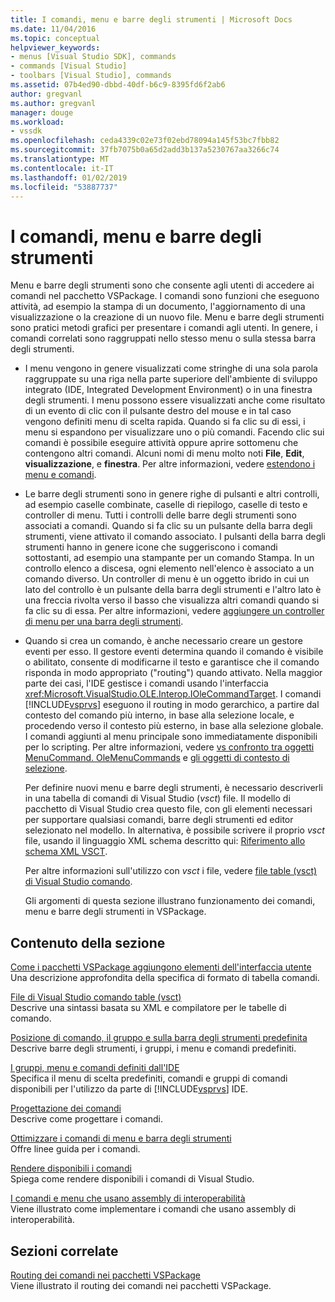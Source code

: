 ```yaml
---
title: I comandi, menu e barre degli strumenti | Microsoft Docs
ms.date: 11/04/2016
ms.topic: conceptual
helpviewer_keywords:
- menus [Visual Studio SDK], commands
- commands [Visual Studio]
- toolbars [Visual Studio], commands
ms.assetid: 07b4ed90-dbbd-40df-b6c9-8395fd6f2ab6
author: gregvanl
ms.author: gregvanl
manager: douge
ms.workload:
- vssdk
ms.openlocfilehash: ceda4339c02e73f02ebd78094a145f53bc7fbb82
ms.sourcegitcommit: 37fb7075b0a65d2add3b137a5230767aa3266c74
ms.translationtype: MT
ms.contentlocale: it-IT
ms.lasthandoff: 01/02/2019
ms.locfileid: "53887737"
---
```

# <a name="commands-menus-and-toolbars"></a>I comandi, menu e barre degli strumenti
Menu e barre degli strumenti sono che consente agli utenti di accedere ai comandi nel pacchetto VSPackage. I comandi sono funzioni che eseguono attività, ad esempio la stampa di un documento, l'aggiornamento di una visualizzazione o la creazione di un nuovo file. Menu e barre degli strumenti sono pratici metodi grafici per presentare i comandi agli utenti. In genere, i comandi correlati sono raggruppati nello stesso menu o sulla stessa barra degli strumenti.  
  
- I menu vengono in genere visualizzati come stringhe di una sola parola raggruppate su una riga nella parte superiore dell'ambiente di sviluppo integrato (IDE, Integrated Development Environment) o in una finestra degli strumenti. I menu possono essere visualizzati anche come risultato di un evento di clic con il pulsante destro del mouse e in tal caso vengono definiti menu di scelta rapida. Quando si fa clic su di essi, i menu si espandono per visualizzare uno o più comandi. Facendo clic sui comandi è possibile eseguire attività oppure aprire sottomenu che contengono altri comandi. Alcuni nomi di menu molto noti **File**, **Edit**, **visualizzazione**, e **finestra**. Per altre informazioni, vedere [estendono i menu e comandi](../../extensibility/extending-menus-and-commands.md).  
  
- Le barre degli strumenti sono in genere righe di pulsanti e altri controlli, ad esempio caselle combinate, caselle di riepilogo, caselle di testo e controller di menu. Tutti i controlli delle barre degli strumenti sono associati a comandi. Quando si fa clic su un pulsante della barra degli strumenti, viene attivato il comando associato. I pulsanti della barra degli strumenti hanno in genere icone che suggeriscono i comandi sottostanti, ad esempio una stampante per un comando Stampa. In un controllo elenco a discesa, ogni elemento nell'elenco è associato a un comando diverso. Un controller di menu è un oggetto ibrido in cui un lato del controllo è un pulsante della barra degli strumenti e l'altro lato è una freccia rivolta verso il basso che visualizza altri comandi quando si fa clic su di essa. Per altre informazioni, vedere [aggiungere un controller di menu per una barra degli strumenti](../../extensibility/adding-a-menu-controller-to-a-toolbar.md).  
  
- Quando si crea un comando, è anche necessario creare un gestore eventi per esso. Il gestore eventi determina quando il comando è visibile o abilitato, consente di modificarne il testo e garantisce che il comando risponda in modo appropriato ("routing") quando attivato. Nella maggior parte dei casi, l'IDE gestisce i comandi usando l'interfaccia <xref:Microsoft.VisualStudio.OLE.Interop.IOleCommandTarget>. I comandi [!INCLUDE[vsprvs](../../code-quality/includes/vsprvs_md.md)] eseguono il routing in modo gerarchico, a partire dal contesto del comando più interno, in base alla selezione locale, e procedendo verso il contesto più esterno, in base alla selezione globale. I comandi aggiunti al menu principale sono immediatamente disponibili per lo scripting. Per altre informazioni, vedere [vs confronto tra oggetti MenuCommand. OleMenuCommands](../../extensibility/menucommands-vs-olemenucommands.md) e [gli oggetti di contesto di selezione](../../extensibility/internals/selection-context-objects.md).  
  
  Per definire nuovi menu e barre degli strumenti, è necessario descriverli in una tabella di comandi di Visual Studio (*vsct*) file. Il modello di pacchetto di Visual Studio crea questo file, con gli elementi necessari per supportare qualsiasi comandi, barre degli strumenti ed editor selezionato nel modello. In alternativa, è possibile scrivere il proprio *vsct* file, usando il linguaggio XML schema descritto qui: [Riferimento allo schema XML VSCT](../../extensibility/vsct-xml-schema-reference.md).  
  
  Per altre informazioni sull'utilizzo con *vsct* i file, vedere [file table (vsct) di Visual Studio comando](../../extensibility/internals/visual-studio-command-table-dot-vsct-files.md).  
  
  Gli argomenti di questa sezione illustrano funzionamento dei comandi, menu e barre degli strumenti in VSPackage.  
  
## <a name="in-this-section"></a>Contenuto della sezione  
 [Come i pacchetti VSPackage aggiungono elementi dell'interfaccia utente](../../extensibility/internals/how-vspackages-add-user-interface-elements.md)  
 Una descrizione approfondita della specifica di formato di tabella comandi.  
  
 [File di Visual Studio comando table (vsct)](../../extensibility/internals/visual-studio-command-table-dot-vsct-files.md)  
 Descrive una sintassi basata su XML e compilatore per le tabelle di comando.  
  
 [Posizione di comando, il gruppo e sulla barra degli strumenti predefinita](../../extensibility/internals/default-command-group-and-toolbar-placement.md)  
 Descrive barre degli strumenti, i gruppi, i menu e comandi predefiniti.  
  
 [I gruppi, menu e comandi definiti dall'IDE](../../extensibility/internals/ide-defined-commands-menus-and-groups.md)  
 Specifica il menu di scelta predefiniti, comandi e gruppi di comandi disponibili per l'utilizzo da parte di [!INCLUDE[vsprvs](../../code-quality/includes/vsprvs_md.md)] IDE.  
  
 [Progettazione dei comandi](../../extensibility/internals/command-design.md)  
 Descrive come progettare i comandi.  
  
 [Ottimizzare i comandi di menu e barra degli strumenti](../../extensibility/internals/optimizing-menu-and-toolbar-commands.md)  
 Offre linee guida per i comandi.  
  
 [Rendere disponibili i comandi](../../extensibility/internals/making-commands-available.md)  
 Spiega come rendere disponibili i comandi di Visual Studio.  
  
 [I comandi e menu che usano assembly di interoperabilità](../../extensibility/internals/commands-and-menus-that-use-interop-assemblies.md)  
 Viene illustrato come implementare i comandi che usano assembly di interoperabilità.  
  
## <a name="related-sections"></a>Sezioni correlate  
 [Routing dei comandi nei pacchetti VSPackage](../../extensibility/internals/command-routing-in-vspackages.md)  
 Viene illustrato il routing dei comandi nei pacchetti VSPackage.